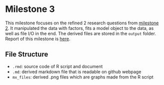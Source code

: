 # Milestone 3
This milestone focuses on the refined 2 research questions from [milestone 2](m2/m2.md). It manipulated the data with factors, fits a model object to the data, as well as file I/O in the end. The derived files are stored in the `output` folder. Report of this milestone is [here](m3/mini-project-3.md).

## File Structure
- `.rmd`: source code of R script and document
- `.md`: derived markdown file that is readable on github webpage
- `mx_files`: derived .png files which are graphs made from the R script
